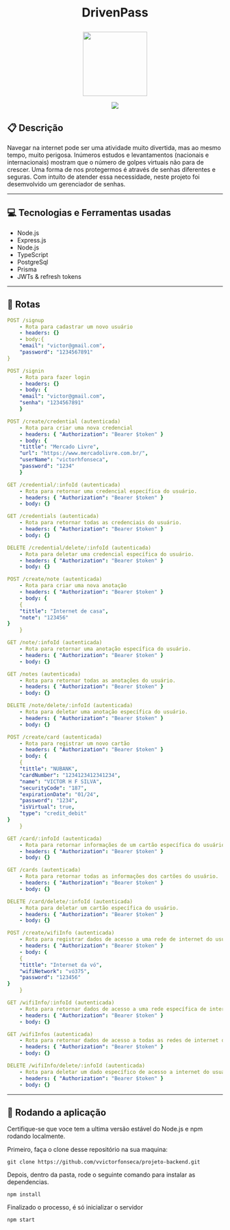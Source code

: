 # <p align = "center"> DrivenPass </p>

<p align="center">
   <img width="150" src="https://user-images.githubusercontent.com/98189571/179160172-7039b844-99f4-473e-b21b-1405b2dfb9af.svg"/>
</p>

<p align = "center">
   <img src="https://img.shields.io/badge/author-Victor Hugo Fonseca-4dae71?style=flat-square" />
</p>


##  :clipboard: Descrição

Navegar na internet pode ser uma atividade muito divertida, mas ao mesmo tempo, muito perigosa. Inúmeros estudos e levantamentos (nacionais e internacionais) mostram que o número de golpes virtuais não para de crescer. Uma forma de nos protegermos é através de senhas diferentes e seguras. Com intuíto de atender essa necessidade, neste projeto foi desemvolvido um gerenciador de senhas.

***

## :computer:	 Tecnologias e Ferramentas usadas

- Node.js
- Express.js
- Node.js
- TypeScript
- PostgreSql
- Prisma
- JWTs & refresh tokens

***

## :rocket: Rotas

```yml
POST /signup
    - Rota para cadastrar um novo usuário
    - headers: {}
    - body:{
    "email": "victor@gmail.com",
    "password": "1234567891"
}
```
    
```yml 
POST /signin
    - Rota para fazer login
    - headers: {}
    - body: {
    "email": "victor@gmail.com",
    "senha": "1234567891"
    }
```
    
```yml 
POST /create/credential (autenticada)
    - Rota para criar uma nova credencial 
    - headers: { "Authorization": "Bearer $token" }
    - body: {
    "tittle": "Mercado Livre",
    "url": "https://www.mercadolivre.com.br/",
    "userName": "victorhfonseca",
    "password": "1234"
    }
```

```yml
GET /credential/:infoId (autenticada)
    - Rota para retornar uma credencial específica do usuário.
    - headers: { "Authorization": "Bearer $token" }
    - body: {}
``` 

```yml
GET /credentials (autenticada)
    - Rota para retornar todas as credenciais do usuário.
    - headers: { "Authorization": "Bearer $token" }
    - body: {}
```
 
```yml
DELETE /credential/delete/:infoId (autenticada)
    - Rota para deletar uma credencial específica do usuário.
    - headers: { "Authorization": "Bearer $token" }
    - body: {}
```

```yml 
POST /create/note (autenticada)
    - Rota para criar uma nova anotação 
    - headers: { "Authorization": "Bearer $token" }
    - body: {
    {
    "tittle": "Internet de casa",
    "note": "123456"
}
    }
```

```yml
GET /note/:infoId (autenticada)
    - Rota para retornar uma anotação específica do usuário.
    - headers: { "Authorization": "Bearer $token" }
    - body: {}
``` 

```yml
GET /notes (autenticada)
    - Rota para retornar todas as anotações do usuário.
    - headers: { "Authorization": "Bearer $token" }
    - body: {}
```
 
```yml
DELETE /note/delete/:infoId (autenticada)
    - Rota para deletar uma anotação específica do usuário.
    - headers: { "Authorization": "Bearer $token" }
    - body: {}
```

```yml 
POST /create/card (autenticada)
    - Rota para registrar um novo cartão 
    - headers: { "Authorization": "Bearer $token" }
    - body: {
    {
    "tittle": "NUBANK",
    "cardNumber": "1234123412341234",
    "name": "VICTOR H F SILVA",
    "securityCode": "187",
    "expirationDate": "01/24",
    "password": "1234",
    "isVirtual": true,
    "type": "credit_debit"
}
    }
```

```yml
GET /card/:infoId (autenticada)
    - Rota para retornar informações de um cartão específica do usuário.
    - headers: { "Authorization": "Bearer $token" }
    - body: {}
``` 

```yml
GET /cards (autenticada)
    - Rota para retornar todas as informações dos cartões do usuário.
    - headers: { "Authorization": "Bearer $token" }
    - body: {}
```
 
```yml
DELETE /card/delete/:infoId (autenticada)
    - Rota para deletar um cartão específica do usuário.
    - headers: { "Authorization": "Bearer $token" }
    - body: {}
```

```yml 
POST /create/wifiInfo (autenticada)
    - Rota para registrar dados de acesso a uma rede de internet do usuário.
    - headers: { "Authorization": "Bearer $token" }
    - body: {
    {
    "tittle": "Internet da vó",
    "wifiNetwork": "vó375",
    "password": "123456"
}
    }
```

```yml
GET /wifiInfo/:infoId (autenticada)
    - Rota para retornar dados de acesso a uma rede específica de internet do usuário.
    - headers: { "Authorization": "Bearer $token" }
    - body: {}
``` 

```yml
GET /wifiInfos (autenticada)
    - Rota para retornar dados de acesso a todas as redes de internet do usuário.
    - headers: { "Authorization": "Bearer $token" }
    - body: {}
```
 
```yml
DELETE /wifiInfo/delete/:infoId (autenticada)
    - Rota para deletar um dado específico de acesso a internet do usuário
    - headers: { "Authorization": "Bearer $token" }
    - body: {}
```
***

## 🏁 Rodando a aplicação

Certifique-se que voce tem a ultima versão estável do Node.js e npm rodando localmente.

Primeiro, faça o clone desse repositório na sua maquina:

```
git clone https://github.com/vvictorfonseca/projeto-backend.git
```

Depois, dentro da pasta, rode o seguinte comando para instalar as dependencias.

```
npm install
```

Finalizado o processo, é só inicializar o servidor
```
npm start
```
